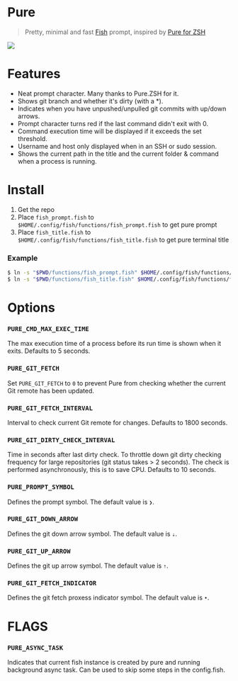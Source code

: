 # Pure

> Pretty, minimal and fast [Fish](http://fishshell.com) prompt, inspired by [Pure for ZSH](https://github.com/sindresorhus/pure)

![](screenshot.png)

# Features
* Neat prompt character. Many thanks to Pure.ZSH for it.
* Shows git branch and whether it's dirty (with a *).
* Indicates when you have unpushed/unpulled git commits with up/down arrows.
* Prompt character turns red if the last command didn't exit with 0.
* Command execution time will be displayed if it exceeds the set threshold.
* Username and host only displayed when in an SSH or sudo session.
* Shows the current path in the title and the current folder & command when a process is running.


# Install
1. Get the repo
2. Place `fish_prompt.fish` to `$HOME/.config/fish/functions/fish_prompt.fish` to get pure prompt
3. Place `fish_title.fish` to `$HOME/.config/fish/functions/fish_title.fish` to get pure terminal title

### Example

```sh
$ ln -s "$PWD/functions/fish_prompt.fish" $HOME/.config/fish/functions/fish_prompt.fish
$ ln -s "$PWD/functions/fish_title.fish" $HOME/.config/fish/functions/fish_title.fish
```

# Options

### `PURE_CMD_MAX_EXEC_TIME`

The max execution time of a process before its run time is shown when it exits. Defaults to 5 seconds.

### `PURE_GIT_FETCH`

Set `PURE_GIT_FETCH` to `0` to prevent Pure from checking whether the current Git remote has been updated.

### `PURE_GIT_FETCH_INTERVAL`

Interval to check current Git remote for changes. Defaults to 1800 seconds.

### `PURE_GIT_DIRTY_CHECK_INTERVAL`

Time in seconds after last dirty check. To throttle down git dirty checking frequency for large repositories (git status takes > 2 seconds). The check is performed asynchronously, this is to save CPU. Defaults to 10 seconds.

### `PURE_PROMPT_SYMBOL`

Defines the prompt symbol. The default value is `❯`.

### `PURE_GIT_DOWN_ARROW`

Defines the git down arrow symbol. The default value is `⇣`.

### `PURE_GIT_UP_ARROW`

Defines the git up arrow symbol. The default value is `⇡`.

### `PURE_GIT_FETCH_INDICATOR`

Defines the git fetch proxess indicator symbol. The default value is `•`.

# FLAGS

### `PURE_ASYNC_TASK`
Indicates that current fish instance is created by pure and running background async task. Can be used to skip some steps in the config.fish.
